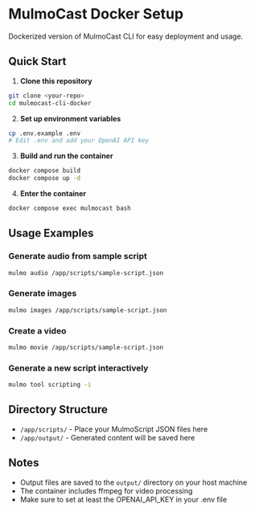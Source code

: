 # MulmoCast Docker Setup

Dockerized version of MulmoCast CLI for easy deployment and usage.

## Quick Start

1. **Clone this repository**
```bash
git clone <your-repo>
cd mulmocast-cli-docker
```

2. **Set up environment variables**
```bash
cp .env.example .env
# Edit .env and add your OpenAI API key
```

3. **Build and run the container**
```bash
docker compose build
docker compose up -d
```

4. **Enter the container**
```bash
docker compose exec mulmocast bash
```

## Usage Examples

### Generate audio from sample script
```bash
mulmo audio /app/scripts/sample-script.json
```

### Generate images
```bash
mulmo images /app/scripts/sample-script.json
```

### Create a video
```bash
mulmo movie /app/scripts/sample-script.json
```

### Generate a new script interactively
```bash
mulmo tool scripting -i
```

## Directory Structure
- `/app/scripts/` - Place your MulmoScript JSON files here
- `/app/output/` - Generated content will be saved here

## Notes
- Output files are saved to the `output/` directory on your host machine
- The container includes ffmpeg for video processing
- Make sure to set at least the OPENAI_API_KEY in your .env file